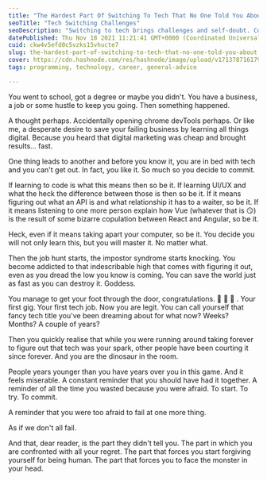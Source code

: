 ```yaml
---
title: "The Hardest Part Of Switching To Tech That No One Told You About"
seoTitle: "Tech Switching Challenges"
seoDescription: "Switching to tech brings challenges and self-doubt. Confront your regrets and embrace growth in this revealing journey"
datePublished: Thu Nov 18 2021 11:21:41 GMT+0000 (Coordinated Universal Time)
cuid: ckw4v5efd0c5vzks15vhucte7
slug: the-hardest-part-of-switching-to-tech-that-no-one-told-you-about
cover: https://cdn.hashnode.com/res/hashnode/image/upload/v1713787161792/b82b3c1b-7010-4e28-a26d-ec2cb0be6a63.png
tags: programming, technology, career, general-advice

---
```


You went to school, got a degree or maybe you didn't. You have a business, a job or some hustle to keep you going.  Then something happened. 

A thought perhaps. Accidentally opening chrome devTools perhaps. Or like me, a desperate desire to save your failing business by learning all things digital. Because you heard that digital marketing was cheap and brought results... fast. 

One thing leads to another and before you know it, you are in bed with tech and you can't get out. In fact, you like it. So much so you decide to commit. 

If learning to code is what this means then so be it. If learning UI/UX and what the heck the difference between those is then so be it. If it means figuring out what an API is and what relationship it has to a waiter, so be it. If it means listening to one more person explain how Vue (whatever that is 😏) is the result of some bizarre copulation between React and Angular, so be it. 

Heck, even if it means taking apart your computer, so be it. You decide you will not only learn this, but you will master it. No matter what. 

Then the job hunt starts, the impostor syndrome starts knocking. You become addicted to that indescribable high that comes with figuring it out, even as you dread the low you know is coming. You can save the world just as fast as you can destroy it. Goddess. 

You manage to get your foot through the door, congratulations. 🎉 🥳 👏 . Your first gig. Your first tech job. Now you are legit. You can call yourself that fancy tech title you've been dreaming about for what now? Weeks? Months? A couple of years? 

Then you quickly realise that while you were running around taking forever to figure out that tech was your spark, other people have been courting it since forever. And you are the dinosaur in the room. 

People years younger than you have years over you in this game. And it feels miserable. A constant reminder that you should have had it together. A reminder of all the time you wasted because you were afraid. To start. To try. To commit. 

A reminder that you were too afraid to fail at one more thing. 

As if we don't all fail.

And that, dear reader, is the part they didn't tell you. The part in which you are confronted with all your regret. The part that forces you start forgiving yourself for being human. The part that forces you to face the monster in your head.  



